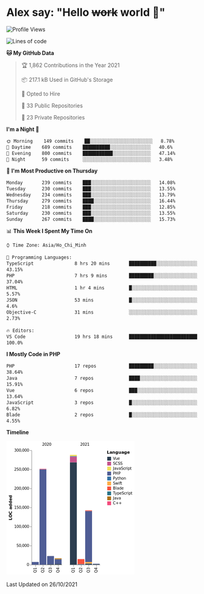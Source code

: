 # Alex say: "Hello ~~work~~ world 🐾"

<!--START_SECTION:waka-->
![Profile Views](http://img.shields.io/badge/Profile%20Views-0-blue)

![Lines of code](https://img.shields.io/badge/From%20Hello%20World%20I%27ve%20Written-746247%20lines%20of%20code-blue)

**🐱 My GitHub Data** 

> 🏆 1,862 Contributions in the Year 2021
 > 
> 📦 217.1 kB Used in GitHub's Storage 
 > 
> 💼 Opted to Hire
 > 
> 📜 33 Public Repositories 
 > 
> 🔑 23 Private Repositories  
 > 
**I'm a Night 🦉** 

```text
🌞 Morning    149 commits    ██░░░░░░░░░░░░░░░░░░░░░░░   8.78% 
🌆 Daytime    689 commits    ██████████░░░░░░░░░░░░░░░   40.6% 
🌃 Evening    800 commits    ███████████░░░░░░░░░░░░░░   47.14% 
🌙 Night      59 commits     ░░░░░░░░░░░░░░░░░░░░░░░░░   3.48%

```
📅 **I'm Most Productive on Thursday** 

```text
Monday       239 commits    ███░░░░░░░░░░░░░░░░░░░░░░   14.08% 
Tuesday      230 commits    ███░░░░░░░░░░░░░░░░░░░░░░   13.55% 
Wednesday    234 commits    ███░░░░░░░░░░░░░░░░░░░░░░   13.79% 
Thursday     279 commits    ████░░░░░░░░░░░░░░░░░░░░░   16.44% 
Friday       218 commits    ███░░░░░░░░░░░░░░░░░░░░░░   12.85% 
Saturday     230 commits    ███░░░░░░░░░░░░░░░░░░░░░░   13.55% 
Sunday       267 commits    ████░░░░░░░░░░░░░░░░░░░░░   15.73%

```


📊 **This Week I Spent My Time On** 

```text
⌚︎ Time Zone: Asia/Ho_Chi_Minh

💬 Programming Languages: 
TypeScript               8 hrs 20 mins       ██████████░░░░░░░░░░░░░░░   43.15% 
PHP                      7 hrs 9 mins        █████████░░░░░░░░░░░░░░░░   37.04% 
HTML                     1 hr 4 mins         █░░░░░░░░░░░░░░░░░░░░░░░░   5.57% 
JSON                     53 mins             █░░░░░░░░░░░░░░░░░░░░░░░░   4.6% 
Objective-C              31 mins             ░░░░░░░░░░░░░░░░░░░░░░░░░   2.73%

🔥 Editors: 
VS Code                  19 hrs 18 mins      █████████████████████████   100.0%

```

**I Mostly Code in PHP** 

```text
PHP                      17 repos            █████████░░░░░░░░░░░░░░░░   38.64% 
Java                     7 repos             ████░░░░░░░░░░░░░░░░░░░░░   15.91% 
Vue                      6 repos             ███░░░░░░░░░░░░░░░░░░░░░░   13.64% 
JavaScript               3 repos             █░░░░░░░░░░░░░░░░░░░░░░░░   6.82% 
Blade                    2 repos             █░░░░░░░░░░░░░░░░░░░░░░░░   4.55%

```


**Timeline**

![Chart not found](https://raw.githubusercontent.com/alexzvn/alexzvn/main/charts/bar_graph.png) 


 Last Updated on 26/10/2021
<!--END_SECTION:waka-->
